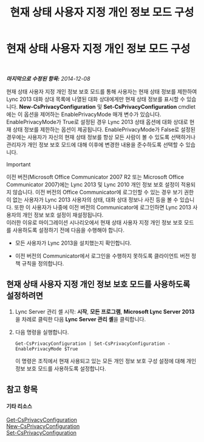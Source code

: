 ﻿---
title: 현재 상태 사용자 지정 개인 정보 모드 구성
TOCTitle: 현재 상태 사용자 지정 개인 정보 모드 구성
ms:assetid: e7a6b873-486d-4dfb-a967-c48f61f237f3
ms:mtpsurl: https://technet.microsoft.com/ko-kr/library/Gg399028(v=OCS.15)
ms:contentKeyID: 49305364
ms.date: 08/10/2015
mtps_version: v=OCS.15
ms.translationtype: HT
---

# 현재 상태 사용자 지정 개인 정보 모드 구성

 

_**마지막으로 수정된 항목:** 2014-12-08_

현재 상태 사용자 지정 개인 정보 보호 모드를 통해 사용자는 현재 상태 정보를 제한하여 Lync 2013 대화 상대 목록에 나열된 대화 상대에게만 현재 상태 정보를 표시할 수 있습니다. **New-CsPrivacyConfiguration** 및 **Set-CsPrivacyConfiguration** cmdlet에는 이 옵션을 제어하는 EnablePrivacyMode 매개 변수가 있습니다. EnablePrivacyMode가 True로 설정된 경우 Lync 2013 상태 옵션에 대화 상대로 현재 상태 정보를 제한하는 옵션이 제공됩니다. EnablePrivacyMode가 False로 설정된 경우에는 사용자가 자신의 현재 상태 정보를 항상 모든 사람이 볼 수 있도록 선택하거나 관리자가 개인 정보 보호 모드에 대해 이후에 변경한 내용을 준수하도록 선택할 수 있습니다.


> [!IMPORTANT]
> 이전 버전(Microsoft Office Communicator 2007 R2 또는 Microsoft Office Communicator 2007)에는 Lync 2013 및 Lync 2010 개인 정보 보호 설정이 적용되지 않습니다. 이전 버전의 Office Communicator에 로그인할 수 있는 경우 보기 권한이 없는 사용자가 Lync 2013 사용자의 상태, 대화 상대 정보나 사진 등을 볼 수 있습니다. 또한 이 사용자가 나중에 이전 버전의 Communicator에 로그인하면 Lync 2013 사용자의 개인 정보 보호 설정이 재설정됩니다.<BR>이러한 이유로 마이그레이션 시나리오에서 현재 상태 사용자 지정 개인 정보 보호 모드를 사용하도록 설정하기 전에 다음을 수행해야 합니다. 
> <UL>
> <LI>
> <P>모든 사용자가 Lync 2013을 설치했는지 확인합니다.</P>
> <LI>
> <P>이전 버전의 Communicator에서 로그인을 수행하지 못하도록 클라이언트 버전 정책 규칙을 정의합니다.</P></LI></UL>



## 현재 상태 사용자 지정 개인 정보 보호 모드를 사용하도록 설정하려면

1.  Lync Server 관리 셸 시작: **시작**, **모든 프로그램**, **Microsoft Lync Server 2013**을 차례로 클릭한 다음 **Lync Server 관리 셸**을 클릭합니다.

2.  다음 명령을 실행합니다.
    
        Get-CsPrivacyConfiguration | Set-CsPrivacyConfiguration -EnablePrivacyMode $True
    
    이 명령은 조직에서 현재 사용되고 있는 모든 개인 정보 보호 구성 설정에 대해 개인 정보 보호 모드를 사용하도록 설정합니다.

## 참고 항목

#### 기타 리소스

[Get-CsPrivacyConfiguration](https://docs.microsoft.com/en-us/powershell/module/skype/Get-CsPrivacyConfiguration)  
[New-CsPrivacyConfiguration](new-csprivacyconfiguration.md)  
[Set-CsPrivacyConfiguration](https://docs.microsoft.com/en-us/powershell/module/skype/Set-CsPrivacyConfiguration)

